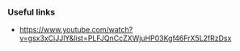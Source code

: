 ﻿### Useful links 

 - https://www.youtube.com/watch?v=gsx3xCiJJlY&list=PLFJQnCcZXWjuHP03Kgf46FrX5L2fRzDsx